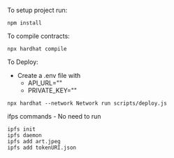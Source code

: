 To setup project run:

```
npm install
```

To compile contracts:

```
npx hardhat compile
```

To Deploy:
- Create a .env file with
  - API_URL=""
  - PRIVATE_KEY=""

```
npx hardhat --network Network run scripts/deploy.js

```

ifps commands - No need to run

```
ipfs init
ipfs daemon
ipfs add art.jpeg
ipfs add tokenURI.json
```
